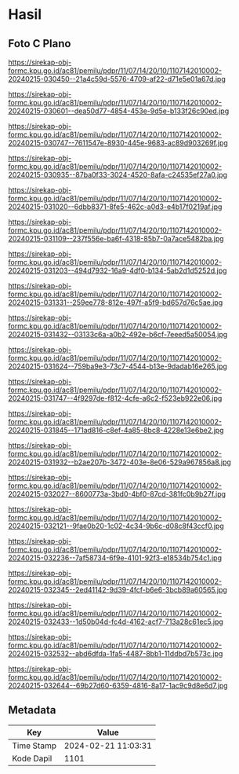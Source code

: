# Hasil

## Foto C Plano

https://sirekap-obj-formc.kpu.go.id/ac81/pemilu/pdpr/11/07/14/20/10/1107142010002-20240215-030450--21a4c59d-5576-4709-af22-d71e5e01a67d.jpg

https://sirekap-obj-formc.kpu.go.id/ac81/pemilu/pdpr/11/07/14/20/10/1107142010002-20240215-030601--dea50d77-4854-453e-9d5e-b133f26c90ed.jpg

https://sirekap-obj-formc.kpu.go.id/ac81/pemilu/pdpr/11/07/14/20/10/1107142010002-20240215-030747--7611547e-8930-445e-9683-ac89d903269f.jpg

https://sirekap-obj-formc.kpu.go.id/ac81/pemilu/pdpr/11/07/14/20/10/1107142010002-20240215-030935--87ba0f33-3024-4520-8afa-c24535ef27a0.jpg

https://sirekap-obj-formc.kpu.go.id/ac81/pemilu/pdpr/11/07/14/20/10/1107142010002-20240215-031020--6dbb8371-8fe5-462c-a0d3-e4b17f0219af.jpg

https://sirekap-obj-formc.kpu.go.id/ac81/pemilu/pdpr/11/07/14/20/10/1107142010002-20240215-031109--237f556e-ba6f-4318-85b7-0a7ace5482ba.jpg

https://sirekap-obj-formc.kpu.go.id/ac81/pemilu/pdpr/11/07/14/20/10/1107142010002-20240215-031203--494d7932-16a9-4df0-b134-5ab2d1d5252d.jpg

https://sirekap-obj-formc.kpu.go.id/ac81/pemilu/pdpr/11/07/14/20/10/1107142010002-20240215-031331--259ee778-812e-497f-a5f9-bd657d76c5ae.jpg

https://sirekap-obj-formc.kpu.go.id/ac81/pemilu/pdpr/11/07/14/20/10/1107142010002-20240215-031432--03133c6a-a0b2-492e-b6cf-7eeed5a50054.jpg

https://sirekap-obj-formc.kpu.go.id/ac81/pemilu/pdpr/11/07/14/20/10/1107142010002-20240215-031624--759ba9e3-73c7-4544-b13e-9dadab16e265.jpg

https://sirekap-obj-formc.kpu.go.id/ac81/pemilu/pdpr/11/07/14/20/10/1107142010002-20240215-031747--4f9297de-f812-4cfe-a6c2-f523eb922e06.jpg

https://sirekap-obj-formc.kpu.go.id/ac81/pemilu/pdpr/11/07/14/20/10/1107142010002-20240215-031845--171ad816-c8ef-4a85-8bc8-4228e13e6be2.jpg

https://sirekap-obj-formc.kpu.go.id/ac81/pemilu/pdpr/11/07/14/20/10/1107142010002-20240215-031932--b2ae207b-3472-403e-8e06-529a967856a8.jpg

https://sirekap-obj-formc.kpu.go.id/ac81/pemilu/pdpr/11/07/14/20/10/1107142010002-20240215-032027--8600773a-3bd0-4bf0-87cd-381fc0b9b27f.jpg

https://sirekap-obj-formc.kpu.go.id/ac81/pemilu/pdpr/11/07/14/20/10/1107142010002-20240215-032121--9fae0b20-1c02-4c34-9b6c-d08c8f43ccf0.jpg

https://sirekap-obj-formc.kpu.go.id/ac81/pemilu/pdpr/11/07/14/20/10/1107142010002-20240215-032236--7af58734-6f9e-4101-92f3-e18534b754c1.jpg

https://sirekap-obj-formc.kpu.go.id/ac81/pemilu/pdpr/11/07/14/20/10/1107142010002-20240215-032345--2ed41142-9d39-4fcf-b6e6-3bcb89a60565.jpg

https://sirekap-obj-formc.kpu.go.id/ac81/pemilu/pdpr/11/07/14/20/10/1107142010002-20240215-032433--1d50b04d-fc4d-4162-acf7-713a28c61ec5.jpg

https://sirekap-obj-formc.kpu.go.id/ac81/pemilu/pdpr/11/07/14/20/10/1107142010002-20240215-032532--abd6dfda-1fa5-4487-8bb1-11ddbd7b573c.jpg

https://sirekap-obj-formc.kpu.go.id/ac81/pemilu/pdpr/11/07/14/20/10/1107142010002-20240215-032644--69b27d60-6359-4816-8a17-1ac9c9d8e6d7.jpg


## Metadata

| Key        | Value               |
| ---------- | ------------------- |
| Time Stamp | 2024-02-21 11:03:31 |
| Kode Dapil | 1101                |



